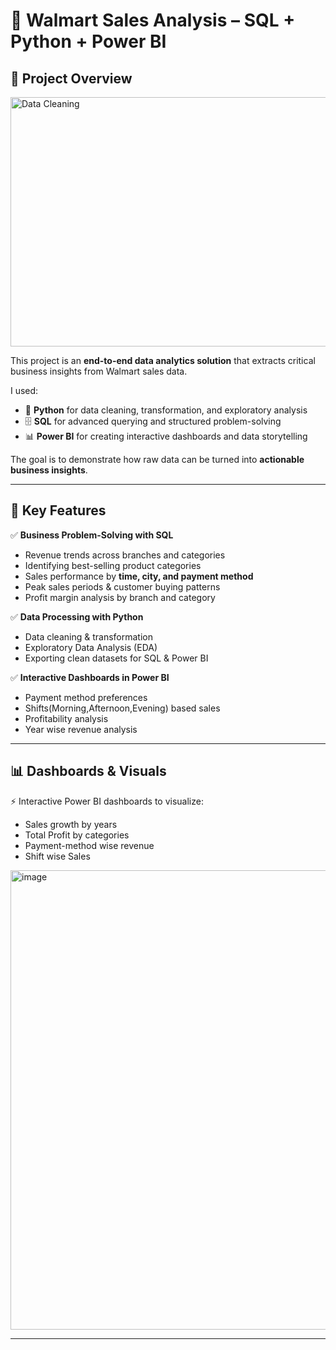 # 🛒 Walmart Sales Analysis – SQL + Python + Power BI  

## 📌 Project Overview  
<img width="959" height="399" alt="Data Cleaning" src="https://github.com/user-attachments/assets/3586a5d2-5295-4a31-abf1-a71797395b5e" />

This project is an **end-to-end data analytics solution** that extracts critical business insights from Walmart sales data.  

I used:  
- 🐍 **Python** for data cleaning, transformation, and exploratory analysis  
- 🗄️ **SQL** for advanced querying and structured problem-solving  
- 📊 **Power BI** for creating interactive dashboards and data storytelling  

The goal is to demonstrate how raw data can be turned into **actionable business insights**.  

---

## 🔑 Key Features  
✅ **Business Problem-Solving with SQL**  
- Revenue trends across branches and categories  
- Identifying best-selling product categories  
- Sales performance by **time, city, and payment method**  
- Peak sales periods & customer buying patterns  
- Profit margin analysis by branch and category  

✅ **Data Processing with Python**  
- Data cleaning & transformation  
- Exploratory Data Analysis (EDA)  
- Exporting clean datasets for SQL & Power BI  

✅ **Interactive Dashboards in Power BI**  
- Payment method preferences
- Shifts(Morning,Afternoon,Evening) based sales
- Profitability analysis  
- Year wise revenue analysis  

---

## 📊 Dashboards & Visuals  
⚡ Interactive Power BI dashboards to visualize:  
- Sales growth by years 
- Total Profit by categories  
- Payment-method wise revenue
- Shift wise Sales

<img width="1262" height="735" alt="image" src="https://github.com/user-attachments/assets/c00c311d-ffd1-4b1b-8dcd-6c8d1dd540a0" />
 

---
